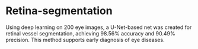 # Retina-segmentation
Using deep learning on 200 eye images, a U-Net-based net was created for retinal vessel segmentation, achieving 98.56% accuracy and 90.49% precision. This method supports early diagnosis of eye diseases.
